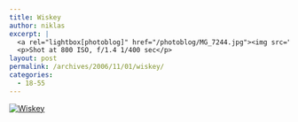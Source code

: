 ```yaml
---
title: Wiskey
author: niklas
excerpt: |
  <a rel="lightbox[photoblog]" href="/photoblog/MG_7244.jpg"><img src="/photoblog/MG_7244.thumb.jpg" alt="Wiskey" title="Wiskey"/></a>
  <p>Shot at 800 ISO, f/1.4 1/400 sec</p>
layout: post
permalink: /archives/2006/11/01/wiskey/
categories:
  - 18-55
---
```

<a rel="lightbox[photoblog]" href="/photoblog/MG_7244.jpg"><img src="/photoblog/MG_7244.sized.jpg" alt="Wiskey" title="Wiskey" /></a>